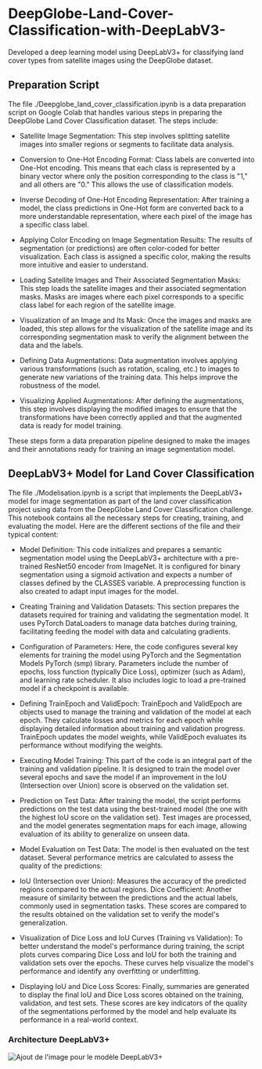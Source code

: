 # DeepGlobe-Land-Cover-Classification-with-DeepLabV3-
Developed a deep learning model using DeepLabV3+ for classifying land cover types from satellite images using the DeepGlobe dataset.

## Preparation Script
The file ./Deepglobe_land_cover_classification.ipynb is a data preparation script on Google Colab that handles various steps in preparing the DeepGlobe Land Cover Classification dataset. The steps include:

* Satellite Image Segmentation: This step involves splitting satellite images into smaller regions or segments to facilitate data analysis.

* Conversion to One-Hot Encoding Format: Class labels are converted into One-Hot encoding. This means that each class is represented by a binary vector where only the position corresponding to the class is "1," and all others are "0." This allows the use of classification models.

* Inverse Decoding of One-Hot Encoding Representation: After training a model, the class predictions in One-Hot form are converted back to a more understandable representation, where each pixel of the image has a specific class label.

* Applying Color Encoding on Image Segmentation Results: The results of segmentation (or predictions) are often color-coded for better visualization. Each class is assigned a specific color, making the results more intuitive and easier to understand.

* Loading Satellite Images and Their Associated Segmentation Masks: This step loads the satellite images and their associated segmentation masks. Masks are images where each pixel corresponds to a specific class label for each region of the satellite image.

* Visualization of an Image and Its Mask: Once the images and masks are loaded, this step allows for the visualization of the satellite image and its corresponding segmentation mask to verify the alignment between the data and the labels.

* Defining Data Augmentations: Data augmentation involves applying various transformations (such as rotation, scaling, etc.) to images to generate new variations of the training data. This helps improve the robustness of the model.

* Visualizing Applied Augmentations: After defining the augmentations, this step involves displaying the modified images to ensure that the transformations have been correctly applied and that the augmented data is ready for model training.

These steps form a data preparation pipeline designed to make the images and their annotations ready for training an image segmentation model.

## DeepLabV3+ Model for Land Cover Classification
The file ./Modelisation.ipynb is a script that implements the DeepLabV3+ model for image segmentation as part of the land cover classification project using data from the DeepGlobe Land Cover Classification challenge. This notebook contains all the necessary steps for creating, training, and evaluating the model. Here are the different sections of the file and their typical content:

* Model Definition:
This code initializes and prepares a semantic segmentation model using the DeepLabV3+ architecture with a pre-trained ResNet50 encoder from ImageNet. It is configured for binary segmentation using a sigmoid activation and expects a number of classes defined by the CLASSES variable. A preprocessing function is also created to adapt input images for the model.

* Creating Training and Validation Datasets:
This section prepares the datasets required for training and validating the segmentation model. It uses PyTorch DataLoaders to manage data batches during training, facilitating feeding the model with data and calculating gradients.

* Configuration of Parameters:
Here, the code configures several key elements for training the model using PyTorch and the Segmentation Models PyTorch (smp) library. Parameters include the number of epochs, loss function (typically Dice Loss), optimizer (such as Adam), and learning rate scheduler. It also includes logic to load a pre-trained model if a checkpoint is available.

* Defining TrainEpoch and ValidEpoch:
TrainEpoch and ValidEpoch are objects used to manage the training and validation of the model at each epoch. They calculate losses and metrics for each epoch while displaying detailed information about training and validation progress.
TrainEpoch updates the model weights, while ValidEpoch evaluates its performance without modifying the weights.

* Executing Model Training:
This part of the code is an integral part of the training and validation pipeline. It is designed to train the model over several epochs and save the model if an improvement in the IoU (Intersection over Union) score is observed on the validation set.

* Prediction on Test Data:
After training the model, the script performs predictions on the test data using the best-trained model (the one with the highest IoU score on the validation set). Test images are processed, and the model generates segmentation maps for each image, allowing evaluation of its ability to generalize on unseen data.

* Model Evaluation on Test Data:
The model is then evaluated on the test dataset. Several performance metrics are calculated to assess the quality of the predictions:

* IoU (Intersection over Union): Measures the accuracy of the predicted regions compared to the actual regions.
Dice Coefficient: Another measure of similarity between the predictions and the actual labels, commonly used in segmentation tasks.
These scores are compared to the results obtained on the validation set to verify the model's generalization.

* Visualization of Dice Loss and IoU Curves (Training vs Validation):
To better understand the model's performance during training, the script plots curves comparing Dice Loss and IoU for both the training and validation sets over the epochs. These curves help visualize the model's performance and identify any overfitting or underfitting.

* Displaying IoU and Dice Loss Scores:
Finally, summaries are generated to display the final IoU and Dice Loss scores obtained on the training, validation, and test sets. These scores are key indicators of the quality of the segmentations performed by the model and help evaluate its performance in a real-world context.

### Architecture DeepLabV3+

![Ajout de l'image pour le modèle DeepLabV3+](https://github.com/balesco/transhumance/blob/master/deeplabv3_plus_diagram.png?raw=true)



